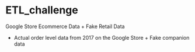 # ETL_challenge

Google Store Ecommerce Data + Fake Retail Data
- Actual order level data from 2017 on the Google Store + Fake companion data
